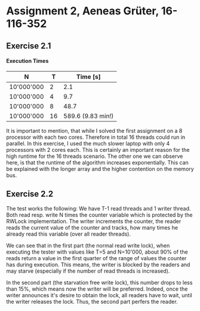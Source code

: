 # Assignment 2, Aeneas Grüter, 16-116-352
## Exercise 2.1
#### Execution Times
| N | T   | Time [s]          |
|---|-----|-------------------|
| 10'000'000 | 2   | 2.1               |
| 10'000'000 | 4   | 9.7               |
| 10'000'000 | 8   | 48.7              |
| 10'000'000 | 16  | 589.6 (9.83 min!) |
It is important to mention, that while I solved the first assignment on a 8 processor with each two cores. Therefore in total 16 threads could run in parallel. In this exercise, I used the much slower laptop with only 4 processors with 2 cores each. This is certainly an important reason for the high runtime for the 16 threads scenario. The other one we can observe here, is that the runtime of the algorithm increases exponentially. This can be explained with the longer array and the higher contention on the memory bus.

## Exercise 2.2
The test works the following: We have T-1 read threads and 1 writer thread. Both read resp. write N times the counter variable which is protected by the RWLock implementation. The writer increments the counter, the reader reads the current value of the counter and tracks, how many times he already read this variable (over all reader threads).

We can see that in the first part (the normal read write lock), when executing the tester with values like T=5 and N=10'000, about 90% of the reads return a value in the first quarter of the range of values the counter has during execution. This means, the writer is blocked by the readers and may starve (especially if the number of read threads is increased). 

In the second part (the starvation free write lock), this number drops to less than 15%, which means now the writer will be preferred. Indeed, once the writer announces it's desire to obtain the lock, all readers have to wait, until the writer releases the lock. Thus, the second part perfers the reader.